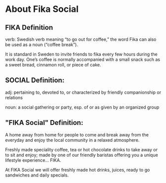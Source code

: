 # About Fika Social

## FIKA Definition

verb: Swedish verb meaning “to go out for coffee,” the word Fika can also be used as a noun (“coffee break”).

It is standard in Sweden to invite friends to fika every few hours during the work day. One’s coffee is normally accompanied with a small snack such as a sweet bread, cinnamon roll, or piece of cake.

## SOCIAL Definition:

adj: pertaining to, devoted to, or characterized by friendly companionship or relations

noun: a social gathering or party, esp. of or as given by an organized group


## "FIKA Social" Definition:

A home away from home for people to come and break away from the everyday and enjoy the local community in a relaxed atmosphere.

Freshly made speciality coffee, tea or hot chocolate drinks to take away or to sit and enjoy; made by one of our friendly baristas offering you a unique lifestyle experience… FIKA.

At FIKA Social we will offer freshly made hot drinks, juices, ready to go sandwiches and daily specials.